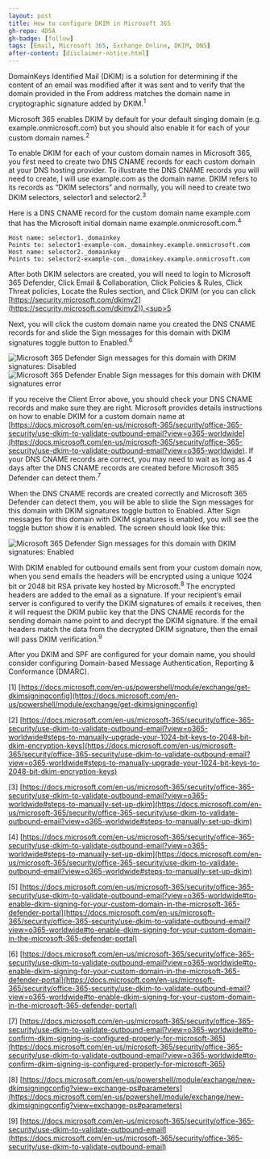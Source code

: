 ```yaml
---
layout: post
title: How to configure DKIM in Microsoft 365
gh-repo: 4D5A
gh-badge: [follow]
tags: [Email, Microsoft 365, Exchange Online, DKIM, DNS]
after-content: [disclaimer-notice.html]
---
```

DomainKeys Identified Mail (DKIM) is a solution for determining if the content of an email was modified after it was sent and to verify that the domain provided in the From address matches the domain name in cryptographic signature added by DKIM.<sup>1</sup>

Microsoft 365 enables DKIM by default for your default singing domain (e.g. example.onmicrosoft.com) but you should also enable it for each of your custom domain names.<sup>2</sup>

To enable DKIM for each of your custom domain names in Microsoft 365, you first need to create two DNS CNAME records for each custom domain at your DNS hosting provider. To illustrate the DNS CNAME records you will need to create, I will use example.com as the domain name. DKIM refers to its records as “DKIM selectors” and normally, you will need to create two DKIM selectors, selector1 and selector2.<sup>3</sup>

Here is a DNS CNAME record for the custom domain name example.com that has the Microsoft initial domain name example.onmicrosoft.com.<sup>4</sup>

~~~
Host name: selector1._domainkey
Points to: selector1-example-com._domainkey.example.onmicrosoft.com
Host name: selector2._domainkey
Points to: selector2-example-com._domainkey.example.onmicrosoft.com
~~~

After both DKIM selectors are created, you will need to login to Microsoft 365 Defender, Click Email & Collaboration, Click Policies & Rules, Click Threat policies, Locate the Rules section, and Click DKIM (or you can click [https://security.microsoft.com/dkimv2](https://security.microsoft.com/dkimv2)).<sup>5</sup>

Next, you will click the custom domain name you created the DNS CNAME records for and slide the Sign messages for this domain with DKIM signatures toggle button to Enabled.<sup>6</sup>

<img src="{{ 'assets/img/2022-04-23-how-to-configure-dkim-in-microsoft-365/sign-messages-for-this-domain-with-dkim-signatures-disabled.png' | relative_url }}" alt="Microsoft 365 Defender Sign messages for this domain with DKIM signatures: Disabled" />

<img src="{{ 'assets/img/2022-04-23-how-to-configure-dkim-in-microsoft-365/cname-record-does-not-exist-for-this-config.png' | relative_url }}" alt="Microsoft 365 Defender Enable Sign messages for this domain with DKIM signatures error" />

If you receive the Client Error above, you should check your DNS CNAME records and make sure they are right. Microsoft provides details instructions on how to enable DKIM for a custom domain name at [https://docs.microsoft.com/en-us/microsoft-365/security/office-365-security/use-dkim-to-validate-outbound-email?view=o365-worldwide](https://docs.microsoft.com/en-us/microsoft-365/security/office-365-security/use-dkim-to-validate-outbound-email?view=o365-worldwide). If your DNS CNAME records are correct, you may need to wait as long as 4 days after the DNS CNAME records are created before Microsoft 365 Defender can detect them.<sup>7</sup>

When the DNS CNAME records are created correctly and Microsoft 365 Defender can detect them, you will be able to slide the Sign messages for this domain with DKIM signatures toggle button to Enabled. After Sign messages for this domain with DKIM signatures is enabled, you will see the toggle button show it is enabled. The screen should look like this:

<img src="{{ 'assets/img/2022-04-23-how-to-configure-dkim-in-microsoft-365/sign-messages-for-this-domain-with-dkim-signatures.png' | relative_url }}" alt="Microsoft 365 Defender Sign messages for this domain with DKIM signatures: Enabled" />

With DKIM enabled for outbound emails sent from your custom domain now, when you send emails the headers will be encrypted using a unique 1024 bit or 2048 bit RSA private key hosted by Microsoft.<sup>8</sup> The encrypted headers are added to the email as a signature. If your recipient’s email server is configured to verify the DKIM signatures of emails it receives, then it will request the DKIM public key that the DNS CNAME records for the sending domain name point to and decrypt the DKIM signature. If the email headers match the data from the decrypted DKIM signature, then the email will pass DKIM verification.<sup>9</sup>

After you DKIM and SPF are configured for your domain name, you should consider configuring Domain-based Message Authentication, Reporting & Conformance (DMARC).

[1] [https://docs.microsoft.com/en-us/powershell/module/exchange/get-dkimsigningconfig](https://docs.microsoft.com/en-us/powershell/module/exchange/get-dkimsigningconfig)

[2] [https://docs.microsoft.com/en-us/microsoft-365/security/office-365-security/use-dkim-to-validate-outbound-email?view=o365-worldwide#steps-to-manually-upgrade-your-1024-bit-keys-to-2048-bit-dkim-encryption-keys](https://docs.microsoft.com/en-us/microsoft-365/security/office-365-security/use-dkim-to-validate-outbound-email?view=o365-worldwide#steps-to-manually-upgrade-your-1024-bit-keys-to-2048-bit-dkim-encryption-keys)

[3] [https://docs.microsoft.com/en-us/microsoft-365/security/office-365-security/use-dkim-to-validate-outbound-email?view=o365-worldwide#steps-to-manually-set-up-dkim](https://docs.microsoft.com/en-us/microsoft-365/security/office-365-security/use-dkim-to-validate-outbound-email?view=o365-worldwide#steps-to-manually-set-up-dkim)

[4] [https://docs.microsoft.com/en-us/microsoft-365/security/office-365-security/use-dkim-to-validate-outbound-email?view=o365-worldwide#steps-to-manually-set-up-dkim](https://docs.microsoft.com/en-us/microsoft-365/security/office-365-security/use-dkim-to-validate-outbound-email?view=o365-worldwide#steps-to-manually-set-up-dkim)

[5] [https://docs.microsoft.com/en-us/microsoft-365/security/office-365-security/use-dkim-to-validate-outbound-email?view=o365-worldwide#to-enable-dkim-signing-for-your-custom-domain-in-the-microsoft-365-defender-portal](https://docs.microsoft.com/en-us/microsoft-365/security/office-365-security/use-dkim-to-validate-outbound-email?view=o365-worldwide#to-enable-dkim-signing-for-your-custom-domain-in-the-microsoft-365-defender-portal)

[6] [https://docs.microsoft.com/en-us/microsoft-365/security/office-365-security/use-dkim-to-validate-outbound-email?view=o365-worldwide#to-enable-dkim-signing-for-your-custom-domain-in-the-microsoft-365-defender-portal](https://docs.microsoft.com/en-us/microsoft-365/security/office-365-security/use-dkim-to-validate-outbound-email?view=o365-worldwide#to-enable-dkim-signing-for-your-custom-domain-in-the-microsoft-365-defender-portal)

[7] [https://docs.microsoft.com/en-us/microsoft-365/security/office-365-security/use-dkim-to-validate-outbound-email?view=o365-worldwide#to-confirm-dkim-signing-is-configured-properly-for-microsoft-365](https://docs.microsoft.com/en-us/microsoft-365/security/office-365-security/use-dkim-to-validate-outbound-email?view=o365-worldwide#to-confirm-dkim-signing-is-configured-properly-for-microsoft-365)

[8] [https://docs.microsoft.com/en-us/powershell/module/exchange/new-dkimsigningconfig?view=exchange-ps#parameters](https://docs.microsoft.com/en-us/powershell/module/exchange/new-dkimsigningconfig?view=exchange-ps#parameters)

[9] [https://docs.microsoft.com/en-us/microsoft-365/security/office-365-security/use-dkim-to-validate-outbound-email](https://docs.microsoft.com/en-us/microsoft-365/security/office-365-security/use-dkim-to-validate-outbound-email)